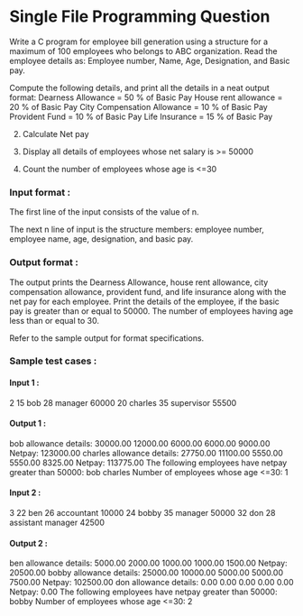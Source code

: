 # Single File Programming Question

Write a C program for employee bill generation using a structure for a maximum of 100 employees who belongs to ABC organization. Read the employee details as: Employee number, Name, Age, Designation, and Basic pay.

Compute the following details, and print all the details in a neat output format:
Dearness Allowance = 50 % of Basic Pay
House rent allowance = 20 % of Basic Pay
City Compensation Allowance = 10 % of Basic Pay
Provident Fund = 10 % of Basic Pay
Life Insurance = 15 % of Basic Pay

2. Calculate Net pay

1. Display all details of employees whose net salary is >= 50000

1. Count the number of employees whose age is \<=30

### Input format :

The first line of the input consists of the value of n.

The next n line of input is the structure members: employee number, employee name, age, designation, and basic pay.

### Output format :

The output prints the Dearness Allowance, house rent allowance, city compensation allowance, provident fund, and life insurance along with the net pay for each employee.
Print the details of the employee, if the basic pay is greater than or equal to 50000.
The number of employees having age less than or equal to 30.

Refer to the sample output for format specifications.

### Sample test cases :

#### Input 1 :

2
15 bob 28 manager 60000
20 charles 35 supervisor 55500

#### Output 1 :

bob allowance details:
30000.00 12000.00 6000.00 6000.00 9000.00
Netpay: 123000.00
charles allowance details:
27750.00 11100.00 5550.00 5550.00 8325.00
Netpay: 113775.00
The following employees have netpay greater than 50000:
bob
charles
Number of employees whose age \<=30: 1

#### Input 2 :

3
22 ben 26 accountant 10000
24 bobby 35 manager 50000
32 don 28 assistant manager 42500

#### Output 2 :

ben allowance details:
5000.00 2000.00 1000.00 1000.00 1500.00
Netpay: 20500.00
bobby allowance details:
25000.00 10000.00 5000.00 5000.00 7500.00
Netpay: 102500.00
don allowance details:
0.00 0.00 0.00 0.00 0.00
Netpay: 0.00
The following employees have netpay greater than 50000:
bobby
Number of employees whose age \<=30: 2
